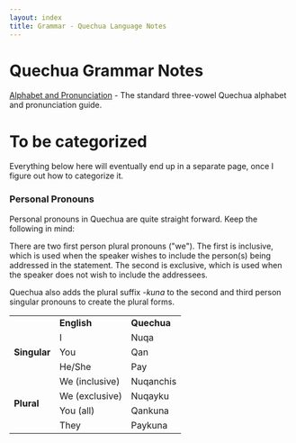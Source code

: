 ```yaml
---
layout: index
title: Grammar - Quechua Language Notes
---
```


# Quechua Grammar Notes

[Alphabet and Pronunciation][alpha] - The standard three-vowel Quechua alphabet
and pronunciation guide.

# To be categorized

Everything below here will eventually end up in a separate page, once I figure
out how to categorize it.

### Personal Pronouns

Personal pronouns in Quechua are quite straight forward. Keep the following in mind:

There are two first person plural pronouns ("we"). The first is inclusive, which is used when the speaker wishes to include the person(s) being addressed in the statement. The second is exclusive, which is used when the speaker does not wish to include the addressees.

Quechua also adds the plural suffix *-kuna* to the second and third person singular pronouns to create the plural forms.

<table class="conj">
<colgroup class="column"></colgroup>
<colgroup class="column"></colgroup>
<colgroup class="column"></colgroup>
<colgroup class="column"></colgroup>
<tr class="odd bottombordersolid">
<td>&nbsp;</td>
<td><strong>English</strong></td>
<td><strong>Quechua</strong></td>
</tr>

<tr class="bottombordersolid">
<td rowspan="3" class="odd"><strong>Singular</strong></td>
<td>I</td>
<td>Nuqa</td>
</tr>

<tr class="bottombordersolid">
<td>You</td>
<td>Qan</td>
</tr>


<tr class="bottomborderthick">
<td>He/She</td>
<td>Pay</td>
</tr>

<tr class="bottombordersolid">
<td rowspan="4" class="odd"><strong>Plural</strong></td>
<td>We (inclusive)</td>
<td>Nuqanchis</td>
</tr>


<tr class="bottombordersolid">
<td>We (exclusive)</td>
<td>Nuqayku</td>
</tr>


<tr class="bottombordersolid">
<td>You (all)</td>
<td>Qankuna</td>
</tr>


<tr class="bottombordersolid">
<td>They</td>
<td>Paykuna</td>
</tr>
</table>



[alpha]: alphabet.html

